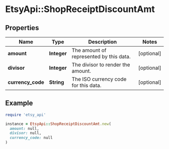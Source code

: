 # EtsyApi::ShopReceiptDiscountAmt

## Properties

| Name | Type | Description | Notes |
| ---- | ---- | ----------- | ----- |
| **amount** | **Integer** | The amount of represented by this data. | [optional] |
| **divisor** | **Integer** | The divisor to render the amount. | [optional] |
| **currency_code** | **String** | The ISO currency code for this data. | [optional] |

## Example

```ruby
require 'etsy_api'

instance = EtsyApi::ShopReceiptDiscountAmt.new(
  amount: null,
  divisor: null,
  currency_code: null
)
```

